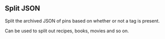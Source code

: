 
## Split JSON

Split the archived JSON of pins based on whether or not a tag is present.

Can be used to split out recipes, books, movies and so on.

